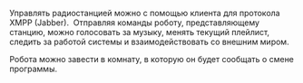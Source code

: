 Управлять радиостанцией можно с помощью клиента для протокола XMPP (Jabber). 
Отправляя команды роботу, представляющему станцию, можно голосовать за музыку,
менять текущий плейлист, следить за работой системы и взаимодействовать со
внешним миром.

Робота можно завести в комнату, в которую он будет сообщать о смене программы.
